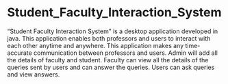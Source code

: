 # Student_Faculty_Interaction_System
“Student Faculty Interaction System” is a desktop application developed in java. This application enables both professors and users to interact with each other anytime and anywhere. This application makes any time-accurate communication between professors and users. Admin will add all the details of faculty and student. Faculty can view all the details of the queries sent by users and can answer the queries. Users can ask queries and view answers.

